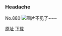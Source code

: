 ### Headache
No.880
![图片不见了~~~](https://imgs.xkcd.com/comics/headache.png)

[原址](https://xkcd.com//880) [下载](https://imgs.xkcd.com/comics/headache.png)

